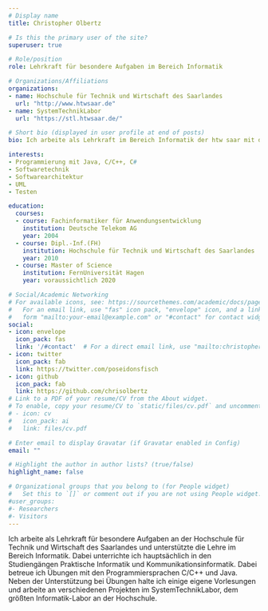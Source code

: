 ```yaml
---
# Display name
title: Christopher Olbertz

# Is this the primary user of the site?
superuser: true

# Role/position
role: Lehrkraft für besondere Aufgaben im Bereich Informatik

# Organizations/Affiliations
organizations:
- name: Hochschule für Technik und Wirtschaft des Saarlandes
  url: "http://www.htwsaar.de"
- name: SystemTechnikLabor
  url: "https://stl.htwsaar.de/"

# Short bio (displayed in user profile at end of posts)
bio: Ich arbeite als Lehrkraft im Bereich Informatik der htw saar mit dem Spezialgebiet Softwareentwicklung.

interests:
- Programmierung mit Java, C/C++, C#
- Softwaretechnik
- Softwarearchitektur
- UML
- Testen

education:
  courses:
  - course: Fachinformatiker für Anwendungsentwicklung
    institution: Deutsche Telekom AG
    year: 2004
  - course: Dipl.-Inf.(FH) 
    institution: Hochschule für Technik und Wirtschaft des Saarlandes
    year: 2010
  - course: Master of Science
    institution: FernUniversität Hagen
    year: voraussichtlich 2020

# Social/Academic Networking
# For available icons, see: https://sourcethemes.com/academic/docs/page-builder/#icons
#   For an email link, use "fas" icon pack, "envelope" icon, and a link in the
#   form "mailto:your-email@example.com" or "#contact" for contact widget.
social:
- icon: envelope
  icon_pack: fas
  link: '/#contact'  # For a direct email link, use "mailto:christopher.olbertz@htwsaar.de".
- icon: twitter
  icon_pack: fab
  link: https://twitter.com/poseidonsfisch
- icon: github
  icon_pack: fab
  link: https://github.com/chrisolbertz
# Link to a PDF of your resume/CV from the About widget.
# To enable, copy your resume/CV to `static/files/cv.pdf` and uncomment the lines below.
# - icon: cv
#   icon_pack: ai
#   link: files/cv.pdf

# Enter email to display Gravatar (if Gravatar enabled in Config)
email: ""

# Highlight the author in author lists? (true/false)
highlight_name: false

# Organizational groups that you belong to (for People widget)
#   Set this to `[]` or comment out if you are not using People widget.
#user_groups:
#- Researchers
#- Visitors
---
```


Ich arbeite als Lehrkraft für besondere Aufgaben an der Hochschule für Technik und Wirtschaft des Saarlandes und unterstützte die Lehre im Bereich Informatik. Dabei unterrichte ich hauptsächlich in den Studiengängen Praktische Informatik und Kommunikationsinformatik. Dabei betreue ich Übungen mit den Programmiersprachen C/C++ und Java. Neben der Unterstützung bei Übungen halte ich einige eigene Vorlesungen und arbeite an verschiedenen Projekten im SystemTechnikLabor, dem größten Informatik-Labor an der Hochschule. 


